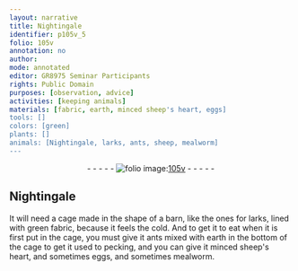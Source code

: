 ```yaml
---
layout: narrative
title: Nightingale
identifier: p105v_5
folio: 105v
annotation: no
author:
mode: annotated
editor: GR8975 Seminar Participants
rights: Public Domain
purposes: [observation, advice]
activities: [keeping animals]
materials: [fabric, earth, minced sheep's heart, eggs]
tools: []
colors: [green]
plants: []
animals: [Nightingale, larks, ants, sheep, mealworm]
---
```


 <div class="folio" align="center">- - - - - <a href="http://gallica.bnf.fr/ark:/12148/btv1b10500001g/f216.image" target="_blank"><img src="https://cu-mkp.github.io/GR8975-edition/assets/photo-icon.png" alt="folio image: " style="display:inline-block; margin-bottom:-3px;"/>105v</a> - - - - - </div>   

## <span class="animal">Nightingale</span>

 
<span class="activity"></span>It will need a cage made in the shape of a barn, like the ones for <span class="animal">larks</span>, lined with <span class="color">green</span> <span class="material">fabric</span>, because it feels the cold. And to get it to eat when it is first put in the cage, you must give it <span class="animal">ants</span> mixed with <span class="material">earth</span> in the bottom of the cage to get it used to pecking, and you can give it <span class="material">minced <span class="animal">sheep</span>'s heart</span>, and sometimes <span class="material">eggs</span>, and sometimes <span class="animal">mealworm</span>.
 